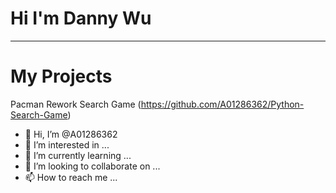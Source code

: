 # Hi I'm Danny Wu
-- -- 






# My Projects

Pacman Rework Search Game (https://github.com/A01286362/Python-Search-Game)
- 👋 Hi, I’m @A01286362
- 👀 I’m interested in ...
- 🌱 I’m currently learning ...
- 💞️ I’m looking to collaborate on ...
- 📫 How to reach me ...

<!---
A01286362/A01286362 is a ✨ special ✨ repository because its `README.md` (this file) appears on your GitHub profile.
You can click the Preview link to take a look at your changes.
--->
